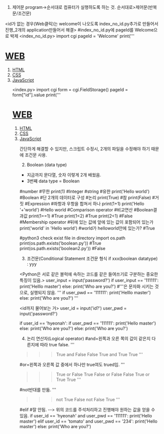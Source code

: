1. 제어문
program->순서대로 컴퓨터가 실행하도록 하는 것.
순서대로>제어문(반복문/조건문)

<id가 없는 경우(Web클릭)는 welcome이 나오도록 index_no_id.py추가로 만들어서 진행_2개의 application만들어서 해결>
#index_no_id.py에 pageId를 Welcome으로 박제
<index_no_id.py>
import cgi
pageId = 'Welcome'
print('''<!doctype html>
<html>
<head>
  <title>WEB1 - Welcome</title>
  <meta charset="utf-8">
</head>
<body>
  <h1><a href="index_no_id.py">WEB</a></h1>
  <ol>
    <li><a href="index.py?id=HTML">HTML</a></li>
    <li><a href="index.py?id=CSS">CSS</a></li>
    <li><a href="index.py?id=JavaScript">JavaScript</a></li>

<index.py>
import cgi
form = cgi.FieldStorage()
pageId = form["id"].value
print('''<!doctype html>
<html>
<head>
  <title>WEB1 - Welcome</title>
  <meta charset="utf-8">
</head>
<body>
  <h1><a href="index_no_id.py">WEB</a></h1>
  <ol>
    <li><a href="index.py?id=HTML">HTML</a></li>
    <li><a href="index.py?id=CSS">CSS</a></li>
    <li><a href="index.py?id=JavaScript">JavaScript</a></li>

간단하게 해결할 수 있지만, 스크립트 수정시, 2개의 파일을 수정해야 하기 때문에 조건문 사용.


2. Boolean (data type)
- 지금까지 문다열, 숫자 이렇게 2개 배웠음.
- 3번째 data type = Boolean

#number #무한
print(1) #Integer
#string #유한
print('Hello world')
#Boolean #단 2개의 데이터로 구성 #논리
print(True) #참
print(False) #거짓
#Expression #좌항과 우항을 합쳐서 하나
print(1+1)
print('Hello '+'world') #Hello world
#Comparison operator #비교연산 #Boolean결과값
print(1==1) #True
print(1<2) #True
print(2<1) #False
#Membership operator #뒤에 있는 값에 앞에 있는 값이 포함되어 있는가
print('world' in 'Hello world') #world가 helloworld안에 있는가? #True

#python3 check exist file in directory
import os.path
print(os.path.exists('boolean.py')) #True
print(os.path.exists('boolean2.py')) #False


3. 조건문(Conditional Statement
조건문 형식
if xxx(boolean datatype) :
    yyy


<Python은 서로 같은 블럭에 속하는 코드를 같은 들여쓰기로 구분하는 중요한 특징이 있음.>
user_input = input('password?')
if user_input == '111111':
    print('Helllo master')
else:
    print('Who are you?')
#'''은 문자화 시키는 것으로, 실행되지 않음.
'''
if user_pwd == '111111':
    print('Helllo master')
else:
    print('Who are you?')
'''

<id까지 물어보는 거>
user_id =  input('id?')
user_pwd = input('password?')


if user_id == 'hyeonah':
    if user_pwd == '111111':
        print('Hello master')
    else:
        print('Who are you?')
else:
    print('Who are you?')


4. 논리 연산자(Logical operator)
#and=왼쪽과 오른 쪽의 값이 같은지 다른지에 따라 true false.
'''
>>> True and False
False
>>> True and True
True
'''

#or=왼쪽과 오른쪽 값 중에서 하나만 true여도 trued임.
'''
>>> True or False
True
>>> False or False
False
>>> True or True
True
'''

#not반대를 만듦.
'''
>>> not True
False
>>> not False
True
'''

#elif #잘 안됨. --> 위의 코드를 주석처리하고 진행해야 원하는 값을 얻을 수 있음.
if user_id == 'hyeonah' and user_pwd == '111111':
        print('Hello master')
    elif user_id == 'tomato' and user_pwd == '234':
        print('Hello master')
else:
    print('Who are you?')
